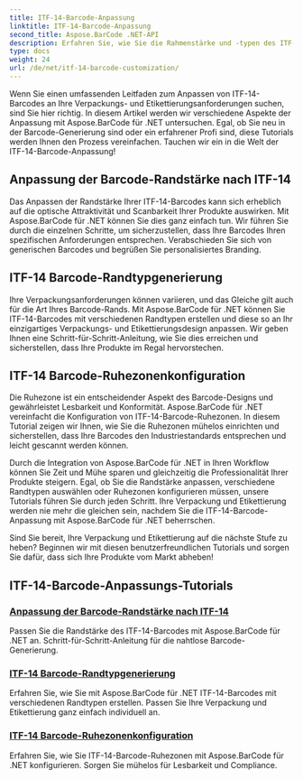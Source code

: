 ```yaml
---
title: ITF-14-Barcode-Anpassung
linktitle: ITF-14-Barcode-Anpassung
second_title: Aspose.BarCode .NET-API
description: Erfahren Sie, wie Sie die Rahmenstärke und -typen des ITF-14-Barcodes mit Aspose.BarCode für .NET anpassen. Optimieren Sie Ihre Verpackung und Etikettierung mühelos.
type: docs
weight: 24
url: /de/net/itf-14-barcode-customization/
---
```

Wenn Sie einen umfassenden Leitfaden zum Anpassen von ITF-14-Barcodes an Ihre Verpackungs- und Etikettierungsanforderungen suchen, sind Sie hier richtig. In diesem Artikel werden wir verschiedene Aspekte der Anpassung mit Aspose.BarCode für .NET untersuchen. Egal, ob Sie neu in der Barcode-Generierung sind oder ein erfahrener Profi sind, diese Tutorials werden Ihnen den Prozess vereinfachen. Tauchen wir ein in die Welt der ITF-14-Barcode-Anpassung!

## Anpassung der Barcode-Randstärke nach ITF-14
Das Anpassen der Randstärke Ihrer ITF-14-Barcodes kann sich erheblich auf die optische Attraktivität und Scanbarkeit Ihrer Produkte auswirken. Mit Aspose.BarCode für .NET können Sie dies ganz einfach tun. Wir führen Sie durch die einzelnen Schritte, um sicherzustellen, dass Ihre Barcodes Ihren spezifischen Anforderungen entsprechen. Verabschieden Sie sich von generischen Barcodes und begrüßen Sie personalisiertes Branding.

## ITF-14 Barcode-Randtypgenerierung
Ihre Verpackungsanforderungen können variieren, und das Gleiche gilt auch für die Art Ihres Barcode-Rands. Mit Aspose.BarCode für .NET können Sie ITF-14-Barcodes mit verschiedenen Randtypen erstellen und diese so an Ihr einzigartiges Verpackungs- und Etikettierungsdesign anpassen. Wir geben Ihnen eine Schritt-für-Schritt-Anleitung, wie Sie dies erreichen und sicherstellen, dass Ihre Produkte im Regal hervorstechen.

## ITF-14 Barcode-Ruhezonenkonfiguration
Die Ruhezone ist ein entscheidender Aspekt des Barcode-Designs und gewährleistet Lesbarkeit und Konformität. Aspose.BarCode für .NET vereinfacht die Konfiguration von ITF-14-Barcode-Ruhezonen. In diesem Tutorial zeigen wir Ihnen, wie Sie die Ruhezonen mühelos einrichten und sicherstellen, dass Ihre Barcodes den Industriestandards entsprechen und leicht gescannt werden können.

Durch die Integration von Aspose.BarCode für .NET in Ihren Workflow können Sie Zeit und Mühe sparen und gleichzeitig die Professionalität Ihrer Produkte steigern. Egal, ob Sie die Randstärke anpassen, verschiedene Randtypen auswählen oder Ruhezonen konfigurieren müssen, unsere Tutorials führen Sie durch jeden Schritt. Ihre Verpackung und Etikettierung werden nie mehr die gleichen sein, nachdem Sie die ITF-14-Barcode-Anpassung mit Aspose.BarCode für .NET beherrschen.

Sind Sie bereit, Ihre Verpackung und Etikettierung auf die nächste Stufe zu heben? Beginnen wir mit diesen benutzerfreundlichen Tutorials und sorgen Sie dafür, dass sich Ihre Produkte vom Markt abheben!
## ITF-14-Barcode-Anpassungs-Tutorials
### [Anpassung der Barcode-Randstärke nach ITF-14](./itf-14-barcode-border-thickness-customization/)
Passen Sie die Randstärke des ITF-14-Barcodes mit Aspose.BarCode für .NET an. Schritt-für-Schritt-Anleitung für die nahtlose Barcode-Generierung.
### [ITF-14 Barcode-Randtypgenerierung](./itf-14-barcode-border-type-generation/)
Erfahren Sie, wie Sie mit Aspose.BarCode für .NET ITF-14-Barcodes mit verschiedenen Randtypen erstellen. Passen Sie Ihre Verpackung und Etikettierung ganz einfach individuell an.
### [ITF-14 Barcode-Ruhezonenkonfiguration](./itf-14-barcode-quiet-zone-configuration/)
Erfahren Sie, wie Sie ITF-14-Barcode-Ruhezonen mit Aspose.BarCode für .NET konfigurieren. Sorgen Sie mühelos für Lesbarkeit und Compliance.